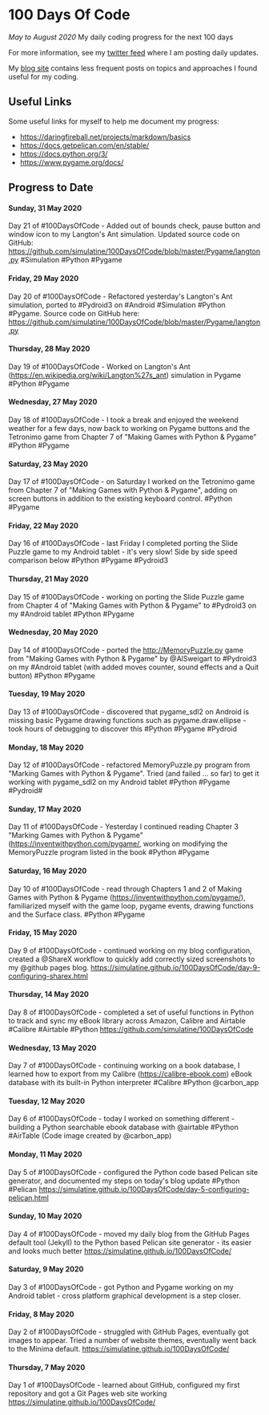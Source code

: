 # 100 Days Of Code #

*May to August 2020*
My daily coding progress for the next 100 days

For more information, see my 
[twitter feed](https://twitter.com/simulatine)
where I am posting daily updates.

My
[blog site](https://simulatine.github.io/100DaysOfCode/)
contains less frequent posts on topics and approaches I found useful for my
coding.

## Useful Links ##

Some useful links for myself to help me document my progress:

- https://daringfireball.net/projects/markdown/basics
- https://docs.getpelican.com/en/stable/
- https://docs.python.org/3/
- https://www.pygame.org/docs/

## Progress to Date ##

#### Sunday, 31 May 2020 ####
Day 21 of #100DaysOfCode - Added out of bounds check, pause button and window
icon to my Langton's Ant simulation.  Updated source code on GitHub:
https://github.com/simulatine/100DaysOfCode/blob/master/Pygame/langton.py
#Simulation #Python #Pygame

#### Friday, 29 May 2020 ####
Day 20 of #100DaysOfCode - Refactored yesterday's Langton's Ant simulation,
ported to #Pydroid3 on #Android #Simulation #Python #Pygame. Source code on
GitHub here: https://github.com/simulatine/100DaysOfCode/blob/master/Pygame/langton.py

#### Thursday, 28 May 2020 ####
Day 19 of #100DaysOfCode - Worked on Langton's Ant (https://en.wikipedia.org/wiki/Langton%27s_ant)
simulation in Pygame #Python #Pygame

#### Wednesday, 27 May 2020 ####
Day 18 of #100DaysOfCode - I took a break and enjoyed the weekend weather for a
few  days, now back to working on Pygame buttons and the Tetronimo game from
Chapter 7 of "Making Games with Python & Pygame" #Python #Pygame

#### Saturday, 23 May 2020 ####
Day 17 of #100DaysOfCode - on Saturday I worked on the Tetronimo game from
Chapter 7 of "Making Games with Python & Pygame", adding on screen buttons in
addition to the existing keyboard control. #Python #Pygame

#### Friday, 22 May 2020 ####
Day 16 of #100DaysOfCode - last Friday I completed porting the Slide Puzzle
game to my Android tablet - it's very slow! Side by side speed comparison below
#Python #Pygame #Pydroid3

#### Thursday, 21 May 2020 ####
Day 15 of #100DaysOfCode - working on porting the Slide Puzzle game from
Chapter 4 of "Making Games with Python & Pygame" to #Pydroid3 on my #Android
tablet #Python #Pygame

#### Wednesday, 20 May 2020 ####
Day 14 of #100DaysOfCode - ported the http://MemoryPuzzle.py game from "Making
Games with Python & Pygame" by @AlSweigart to #Pydroid3 on my #Android tablet
(with added moves counter, sound effects and a Quit button) #Python #Pygame

#### Tuesday, 19 May 2020 ####
Day 13 of #100DaysOfCode - discovered that pygame_sdl2 on Android is missing
basic Pygame drawing functions such as pygame.draw.ellipse - took hours of
debugging to discover this #Python #Pygame #Pydroid

#### Monday, 18 May 2020 ####
Day 12 of #100DaysOfCode - refactored MemoryPuzzle.py program from "Marking
Games with Python & Pygame". Tried (and failed … so far) to get it working with
pygame_sdl2 on my Android tablet #Python #Pygame #Pydroid#

#### Sunday, 17 May 2020 ####
Day 11 of #100DaysOfCode - Yesterday I continued reading Chapter 3 "Marking
Games with Python & Pygame" (https://inventwithpython.com/pygame/, working on
modifying the MemoryPuzzle program listed in the book #Python #Pygame

#### Saturday, 16 May 2020 ####
Day 10 of #100DaysOfCode - read through Chapters 1 and 2 of Making Games with
Python & Pygame (https://inventwithpython.com/pygame/), familiarized myself
with the game loop, pygame events, drawing functions and the Surface class.
#Python #Pygame

#### Friday, 15 May 2020 ####
Day 9 of #100DaysOfCode - continued working on my blog configuration, created a
@ShareX  workflow to quickly add correctly sized screenshots to my @github
pages blog.
https://simulatine.github.io/100DaysOfCode/day-9-configuring-sharex.html

#### Thursday, 14 May 2020 ####
Day 8 of #100DaysOfCode - completed a set of useful functions in Python to
track and sync my eBook library across Amazon, Calibre and Airtable #Calibre
#Airtable #Python
https://github.com/simulatine/100DaysOfCode

#### Wednesday, 13 May 2020 ####
Day 7 of #100DaysOfCode - continuing working on a book database, I learned how
to export from my Calibre (https://calibre-ebook.com) eBook database with its
built-in Python interpreter #Calibre #Python @carbon_app

#### Tuesday, 12 May 2020 ####
Day 6 of #100DaysOfCode - today I worked on something different - building a
Python searchable ebook database with @airtable #Python #AirTable (Code image
created by @carbon_app)

#### Monday, 11 May 2020 ####
Day 5 of #100DaysOfCode - configured the Python code based Pelican site
generator, and documented my steps on today's blog update #Python #Pelican
https://simulatine.github.io/100DaysOfCode/day-5-configuring-pelican.html

#### Sunday, 10 May 2020 ####
Day 4 of #100DaysOfCode - moved my daily blog from the GitHub Pages default
tool (Jekyll) to the Python based Pelican site generator - its easier and looks
much better https://simulatine.github.io/100DaysOfCode/

#### Saturday, 9 May 2020 ####
Day 3 of #100DaysOfCode - got Python and Pygame working on my Android tablet -
cross platform graphical development is a step closer.

#### Friday, 8 May 2020 ####
Day 2 of #100DaysOfCode - struggled with GitHub Pages, eventually got images to
appear. Tried a number of website themes, eventually went back to the Minima
default. https://simulatine.github.io/100DaysOfCode/

#### Thursday, 7 May 2020 ####
Day 1 of #100DaysOfCode - learned about GitHub, configured my first repository
and got a Git Pages web site working https://simulatine.github.io/100DaysOfCode/ 

